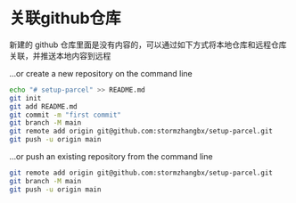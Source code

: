 # 关联github仓库

新建的 github 仓库里面是没有内容的，可以通过如下方式将本地仓库和远程仓库关联，并推送本地内容到远程

…or create a new repository on the command line

```bash
echo "# setup-parcel" >> README.md
git init
git add README.md
git commit -m "first commit"
git branch -M main
git remote add origin git@github.com:stormzhangbx/setup-parcel.git
git push -u origin main
```

…or push an existing repository from the command line

```bash
git remote add origin git@github.com:stormzhangbx/setup-parcel.git
git branch -M main
git push -u origin main
```
